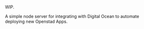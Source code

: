 WIP.

A simple node server for integrating with Digital Ocean to automate deploying new Openstad Apps.
